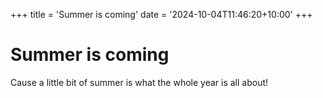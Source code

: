 +++
title = 'Summer is coming'
date = '2024-10-04T11:46:20+10:00'
+++
# Summer is coming
<p>Cause a little bit of summer is what the whole year is all about!</p>
